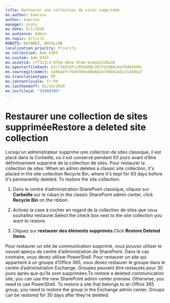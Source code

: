 ```yaml
---
title: Restaurer une collection de sites supprimée
ms.author: kaarins
author: kaarins
manager: scotv
ms.date: 5/1/2018
ms.audience: Admin
ms.topic: article
ROBOTS: NOINDEX, NOFOLLOW
localization_priority: Priority
ms.collection: Adm_O365
ms.custom: Adm_O365
ms.assetid: cf7521c3-97b4-465a-97eb-6c0a41338a30
ms.openlocfilehash: b3c72033dfcc093dd0c2837d2866c6a78d64449c
ms.sourcegitcommit: e2864efcfb493b6e46b662b746661a61232bdba7
ms.translationtype: MT
ms.contentlocale: fr-FR
ms.lasthandoff: 01/24/2019
ms.locfileid: "29468399"
---
```

# <a name="restore-a-deleted-site-collection"></a><span data-ttu-id="7e739-102">Restaurer une collection de sites supprimée</span><span class="sxs-lookup"><span data-stu-id="7e739-102">Restore a deleted site collection</span></span>

<span data-ttu-id="7e739-p101">Lorsqu’un administrateur supprime une collection de sites classique, il est placé dans la Corbeille, où il est conservé pendant 93 jours avant d’être définitivement supprimé de la collection de sites. Pour restaurer la collection de sites :</span><span class="sxs-lookup"><span data-stu-id="7e739-p101">When an admin deletes a classic site collection, it's placed in the site collection Recycle Bin, where it's kept for 93 days before it's permanently deleted. To restore the site collection:</span></span>
  
1. <span data-ttu-id="7e739-105">Dans le centre d’administration SharePoint classique, cliquez sur **Corbeille** sur le ruban.</span><span class="sxs-lookup"><span data-stu-id="7e739-105">In the classic SharePoint admin center, click **Recycle Bin** on the ribbon.</span></span> 
    
2. <span data-ttu-id="7e739-106">Activez la case à cocher en regard de la collection de sites que vous souhaitez restaurer.</span><span class="sxs-lookup"><span data-stu-id="7e739-106">Select the check box next to the site collection you want to restore.</span></span>
    
3. <span data-ttu-id="7e739-107">Cliquez sur **restaurer des éléments supprimés**.</span><span class="sxs-lookup"><span data-stu-id="7e739-107">Click **Restore Deleted Items**.</span></span>
    
<span data-ttu-id="7e739-p102">Pour restaurer un site de communication supprimé, vous pouvez utiliser le nouvel aperçu de centre d’administration de SharePoint. Dans le cas contraire, vous devez utiliser PowerShell. Pour restaurer un site qui appartient à un groupe d’Office 365, vous devez restaurer le groupe dans le centre d’administration Exchange. Groupes peuvent être restaurés pour 30 jours après que qu’ils sont supprimées.</span><span class="sxs-lookup"><span data-stu-id="7e739-p102">To restore a deleted communication site, you can use the new SharePoint admin center preview. Otherwise, you need to use PowerShell. To restore a site that belongs to an Office 365 group, you need to restore the group in the Exchange admin center. Groups can be restored for 30 days after they're deleted.</span></span>
  

